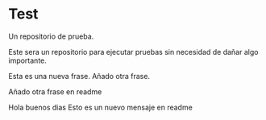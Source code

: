 # Test
Un repositorio de prueba.

Este sera un repositorio para ejecutar pruebas sin necesidad de dañar algo importante.

Esta es una nueva frase.
Añado otra frase.

Añado otra frase en readme

Hola buenos dias
Esto es un nuevo mensaje en readme
